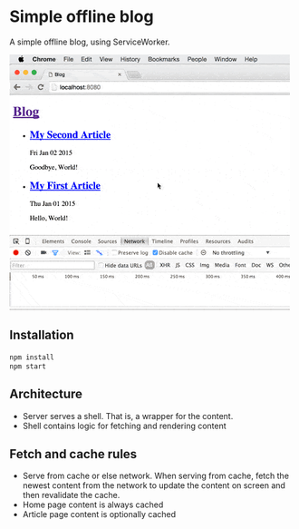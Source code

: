 # Simple offline blog

A simple offline blog, using ServiceWorker.

![Demo](demo.gif)

## Installation

```
npm install
npm start
```

## Architecture
* Server serves a shell. That is, a wrapper for the content.
* Shell contains logic for fetching and rendering content

## Fetch and cache rules
* Serve from cache or else network. When serving from cache, fetch the newest
  content from the network to update the content on screen and then revalidate
  the cache.
* Home page content is always cached
* Article page content is optionally cached
